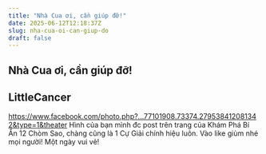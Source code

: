 ```yaml
---
title: "Nhà Cua ơi, cần giúp đỡ!"
date: 2025-06-12T12:18:37Z
slug: nha-cua-oi-can-giup-do
draft: false
---
```


## Nhà Cua ơi, cần giúp đỡ!

## LittleCancer

https://www.facebook.com/photo.php?...77101908.73374.279538412081342&type=1&theater
Hình của bạn mình đc post trên trang của Khám Phá Bí Ẩn 12 Chòm Sao, chàng cũng là 1 Cự Giải chính hiệu luôn. Vào like giùm nhé mọi người! Một ngày vui vẻ!